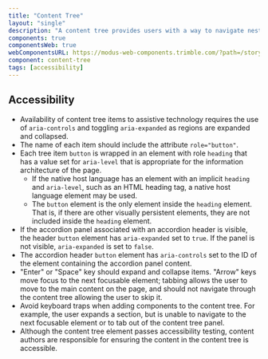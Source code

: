 ```yaml
---
title: "Content Tree"
layout: "single"
description: "A content tree provides users with a way to navigate nested hierarchical information using a parent-child relationship model"
components: true
componentsWeb: true
webComponentsURL: https://modus-web-components.trimble.com/?path=/story/components-content-tree--default
component: content-tree
tags: [accessibility]
---
```


## Accessibility

- Availability of content tree items to assistive technology requires the use of `aria-controls` and toggling `aria-expanded` as regions are expanded and collapsed.
- The name of each item should include the attribute `role="button"`.
- Each tree item `button` is wrapped in an element with role `heading` that has a value set for `aria-level` that is appropriate for the information architecture of the page.
  - If the native host language has an element with an implicit `heading` and `aria-level`, such as an HTML heading tag, a native host language element may be used.
  - The `button` element is the only element inside the `heading` element. That is, if there are other visually persistent elements, they are not included inside the `heading` element.
- If the accordion panel associated with an accordion header is visible, the header `button` element has `aria-expanded` set to `true`. If the panel is not visible, `aria-expanded` is set to `false`.
- The accordion header `button` element has `aria-controls` set to the ID of the element containing the accordion panel content.
- "Enter" or "Space" key should expand and collapse items. "Arrow" keys move focus to the next focusable element; tabbing allows the user to move to the main content on the page, and should not navigate through the content tree allowing the user to skip it.
- Avoid keyboard traps when adding components to the content tree. For example, the user expands a section, but is unable to navigate to the next focusable element or to tab out of the content tree panel.
- Although the content tree element passes accessibility testing, content authors are responsible for ensuring the content in the content tree is accessible.
